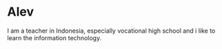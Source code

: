 # Alev
I am a teacher in Indonesia, especially vocational high school and i like to learn the information technology. 
